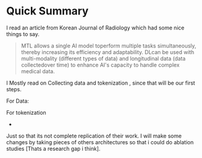 # Quick Summary

I read an article from Korean Journal of Radiology which had some nice things to say.

>MTL allows a single AI model toperform multiple tasks simultaneously, thereby increasing its efficiency and adaptability. DLcan be used with multi-modality (different types of data) and longitudinal data (data collectedover time) to enhance AI's capacity to handle complex medical data. 

I Mostly read on Collecting data and tokenization , since that will be our first steps.



For Data:





For tokenization

*



Just so that its not complete replication of their work. I will make some changes by taking pieces of others architectures so that i could do ablation studies [Thats a research gap i think].

